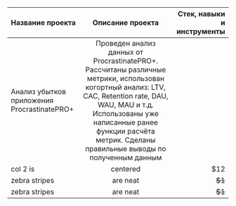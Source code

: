 
| Название проекта | Описание проекта| Стек, навыки и инструменты |
|:------------- |:---------------:| -------------:|
|  Анализ убытков приложения ProcrastinatePRO+   | Проведен анализ данных от ProcrastinatePRO+. Рассчитаны различные метрики, использован когортный анализ: LTV, CAC, Retention rate, DAU, WAU, MAU и т.д. Использованы уже написанные ранее функции расчёта метрик. Сделаны правильные выводы по полученным данным |    |
| col 2 is      | centered        |         $12   |
| zebra stripes | are neat        |        ~~$1~~ |
| zebra stripes | are neat        |        ~~$1~~ |
